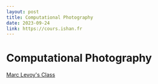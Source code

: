 ```yaml
---
layout: post
title: Computational Photography
date: 2023-09-24
link: https://cours.ishan.fr
---
```

# Computational Photography

[Marc Levoy's Class](https://www.youtube.com/watch?v=y7HrM-fk_Rc&list=PL7ddpXYvFXspUN0N-gObF1GXoCA-DA-7i)